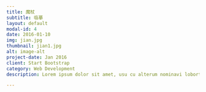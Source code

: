 ```yaml
---
title: 魔杖
subtitle: 临摹
layout: default
modal-id: 4
date: 2016-01-10
img: jian.jpg
thumbnail: jian1.jpg
alt: image-alt
project-date: Jan 2016
client: Start Bootstrap
category: Web Development
description: Lorem ipsum dolor sit amet, usu cu alterum nominavi lobortis. At duo novum diceret. Tantas apeirian vix et, usu sanctus postulant inciderint ut, populo diceret necessitatibus in vim. Cu eum dicam feugiat noluisse.

---
```


